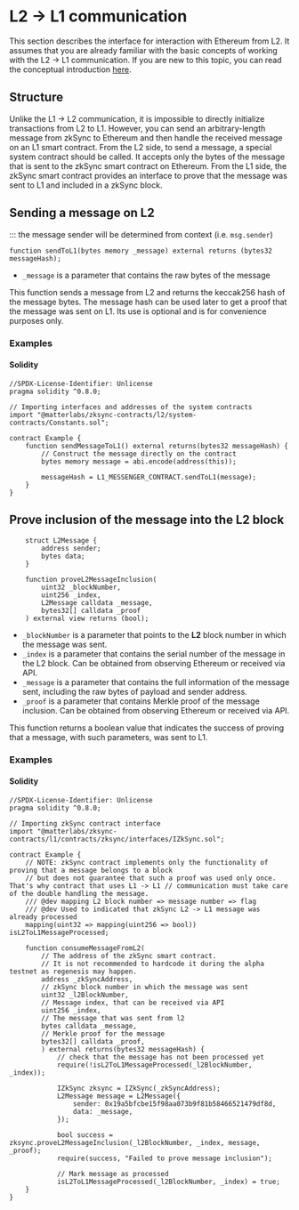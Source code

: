 # L2 -> L1 communication

This section describes the interface for interaction with Ethereum from L2. It assumes that you are already familiar with the basic concepts of working with the L2 -> L1 communication. If you are new to this topic, you can read the conceptual introduction [here](../zksync-v2/l1-l2-interop.md).

## Structure

Unlike the L1 -> L2 communication, it is impossible to directly initialize transactions from L2 to L1. However, you can send an arbitrary-length message from zkSync to Ethereum and then handle the received message on an L1 smart contract. From the L2 side, to send a message, a special system contract should be called. It accepts only the bytes of the message that is sent to the zkSync smart contract on Ethereum. From the L1 side, the zkSync smart contract provides an interface to prove that the message was sent to L1 and included in a zkSync block.

## Sending a message on L2

::: the message sender will be determined from context (i.e. `msg.sender`)

```
function sendToL1(bytes memory _message) external returns (bytes32 messageHash);
```

- `_message` is a parameter that contains the raw bytes of the message

This function sends a message from L2 and returns the keccak256 hash of the message bytes. The message hash can be used later to get a proof that the message was sent on L1. Its use is optional and is for convenience purposes only.

### Examples

#### Solidity

```sol
//SPDX-License-Identifier: Unlicense
pragma solidity ^0.8.0;

// Importing interfaces and addresses of the system contracts
import "@matterlabs/zksync-contracts/l2/system-contracts/Constants.sol";

contract Example {
    function sendMessageToL1() external returns(bytes32 messageHash) {
        // Construct the message directly on the contract
        bytes memory message = abi.encode(address(this));

        messageHash = L1_MESSENGER_CONTRACT.sendToL1(message);
    }
}
```

## Prove inclusion of the message into the L2 block

```
    struct L2Message {
        address sender;
        bytes data;
    }

    function proveL2MessageInclusion(
        uint32 _blockNumber,
        uint256 _index,
        L2Message calldata _message,
        bytes32[] calldata _proof
    ) external view returns (bool);
```

- `_blockNumber` is a parameter that points to the **L2** block number in which the message was sent.
- `_index` is a parameter that contains the serial number of the message in the L2 block. Can be obtained from observing Ethereum or received via API.
- `_message` is a parameter that contains the full information of the message sent, including the raw bytes of payload and sender address.
- `_proof` is a parameter that contains Merkle proof of the message inclusion. Can be obtained from observing Ethereum or received via API.

This function returns a boolean value that indicates the success of proving that a message, with such parameters, was sent to L1.

### Examples

#### Solidity

```sol
//SPDX-License-Identifier: Unlicense
pragma solidity ^0.8.0;

// Importing zkSync contract interface
import "@matterlabs/zksync-contracts/l1/contracts/zksync/interfaces/IZkSync.sol";

contract Example {
    // NOTE: zkSync contract implements only the functionality of proving that a message belongs to a block
    // but does not guarantee that such a proof was used only once. That's why contract that uses L1 -> L1 // communication must take care of the double handling the message.
    /// @dev mapping L2 block number => message number => flag
    /// @dev Used to indicated that zkSync L2 -> L1 message was already processed
    mapping(uint32 => mapping(uint256 => bool)) isL2ToL1MessageProcessed;

    function consumeMessageFromL2(
        // The address of the zkSync smart contract.
        // It is not recommended to hardcode it during the alpha testnet as regenesis may happen.
        address _zkSyncAddress,
        // zkSync block number in which the message was sent
        uint32 _l2BlockNumber,
        // Message index, that can be received via API
        uint256 _index,
        // The message that was sent from l2
        bytes calldata _message,
        // Merkle proof for the message
        bytes32[] calldata _proof,
        ) external returns(bytes32 messageHash) {
            // check that the message has not been processed yet
            require(!isL2ToL1MessageProcessed(_l2BlockNumber, _index));

            IZkSync zksync = IZkSync(_zkSyncAddress);
            L2Message message = L2Message({
                sender: 0x19a5bfcbe15f98aa073b9f81b58466521479df8d,
                data: _message,
            });

            bool success = zksync.proveL2MessageInclusion(_l2BlockNumber, _index, message, _proof);
            require(success, "Failed to prove message inclusion");

            // Mark message as processed
            isL2ToL1MessageProcessed(_l2BlockNumber, _index) = true;
    }
}
```
